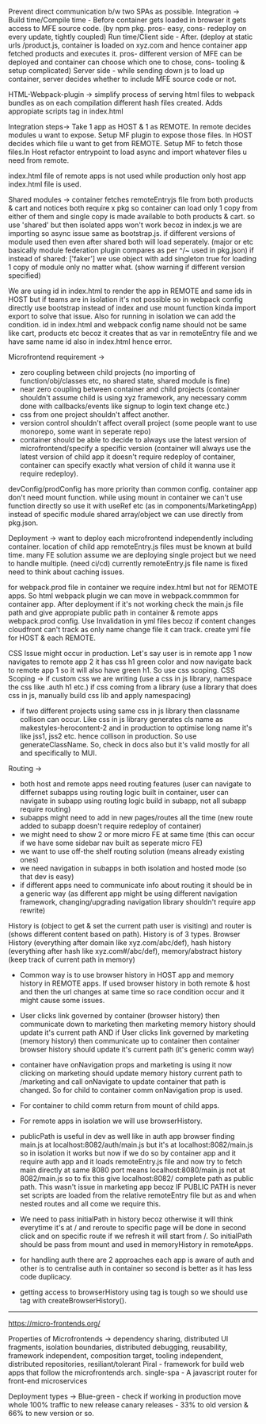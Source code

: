 Prevent direct communication b/w two SPAs as possible.
Integration ->
Build time/Compile time - Before container gets loaded in browser it gets access to MFE source code. (by npm pkg. pros- easy, cons- redeploy on every update, tightly coupled)
Run time/Client side - After. (deploy at static urls /product.js, container is loaded on xyz.com and hence container app fetched products and executes it. pros- different version of MFE can be deployed and container can choose which one to chose, cons- tooling & setup complicated)
Server side - while sending down js to load up container, server decides whether to include MFE source code or not.

HTML-Webpack-plugin -> simplify process of serving html files to webpack bundles as on each compilation different hash files created. Adds appropiate scripts tag in index.html 

Integration steps->
Take 1 app as HOST & 1 as REMOTE. In remote decides modules u want to expose. Setup MF plugin to expose those files. In HOST decides which file u want to get from REMOTE. Setup MF to fetch those files.In Host refactor entrypoint to load async and import whatever files u need from remote. 

index.html file of remote apps is not used while production only host app index.html file is used.

Shared modules ->
container fetches remoteEntryjs file from both products & cart and notices both require x pkg so container can load only 1 copy from either of them and single copy is made available to both products & cart. so use 'shared' but then isolated apps won't work becoz in index.js we are importing so async issue same as bootstrap.js.
if different versions of module used then even after shared both will load seperately. (major or etc basically module federation plugin compares as per ^/~ used in pkg.json)
if instead of shared: ['faker'] we use object with add singleton true for loading 1 copy of module only no matter what. (show warning if different version specified)

We are using id in index.html to render the app in REMOTE and same ids in HOST but if teams are in isolation it's not possible so in webpack config directly use bootstrap instead of index and use mount function kinda import export to solve that issue. Also for running in isolation we can add the condition.
id in index.html and webpack config name should not be same like cart, products etc becoz it creates that as var in remoteEntry file and we have same name id also in index.html hence error.


Microfrontend requirement ->
- zero coupling between child projects (no importing of function/obj/classes etc, no shared state, shared module is fine)
- near zero coupling between container and child projects (container shouldn't assume child is using xyz framework, any necessary comm done with callbacks/events like signup to login text change etc.)
- css from one project shouldn't affect another.
- version control shouldn't affect overall project (some people want to use monorepo, some want in seperate repo)
- container should be able to decide to always use the latest version of microfrontend/specify a specific version (container will always use the latest version of child app it doesn't require redeploy of container, container can specify exactly what version of child it wanna use it require redeploy).

devConfig/prodConfig has more priority than common config.
container app don't need mount function.
while using mount in container we can't use function directly so use it with useRef etc (as in components/MarketingApp)
instead of specific module shared array/object we can use directly from pkg.json.

Deployment ->
want to deploy each microfrontend independently including container.
location of child app remoteEntry.js files must be known at build time.
many FE solution assume we are deploying single project but we need to handle multiple. (need ci/cd)
currently remoteEntry.js file name is fixed need to think about caching issues.

for webpack.prod file in container we require index.html but not for REMOTE apps. So html webpack plugin we can move in webpack.commmon for container app.
After deployment if it's not working check the main.js file path and give appropiate public path in container & remote apps webpack.prod config.
Use Invalidation in yml files becoz if content changes cloudfront can't track as only name change file it can track.
create yml file for HOST & each REMOTE.

CSS Issue might occur in production.
Let's say user is in remote app 1 now navigates to remote app 2 it has css h1 green color and now navigate back to remote app 1 so it will also have green h1. So use css scoping.
CSS Scoping ->
if custom css we are writing (use a css in js library, namespace the css like .auth h1 etc.)
if css coming from a library (use a library that does css in js, manually build css lib and apply namespacing) 

- if two different projects using same css in js library then classname collison can occur. Like css in js library generates cls name as makestyles-herocontent-2 and in production to optimise long name it's like jss1, jss2 etc. hence collison in production. So use generateClassName. So, check in docs also but it's valid mostly for all and specifically to MUI.

Routing ->
- both host and remote apps need routing features (user can navigate to differnet subapps using routing logic built in container, user can navigate in subapp using routing logic build in subapp, not all subapp require routing)
- subapps might need to add in new pages/routes all the time (new route added to subapp doesn't require redeploy of container)
- we might need to show 2 or more micro FE at same time (this can occur if we have some sidebar nav built as seperate micro FE)
- we want to use off-the shelf routing solution (means already existing ones)
- we need navigation in subapps in both isolation and hosted mode (so that dev is easy)
- if different apps need to communicate info about routing it should be in a generic way (as different app might be using different navigation framework, changing/upgrading navigation library shouldn't require app rewrite)

History is (object to get & set the current path user is visiting) and router is (shows different content based on path). History is of 3 types. Browser History (everything after domain like xyz.com/abc/def), hash history (everything after hash like xyz.com#/abc/def), memory/abstract history (keep track of current path in memory)
- Common way is to use browser history in HOST app and memory history in REMOTE apps. If used browser history in both remote & host and then the url changes at same time so race condition occur and it might cause some issues.

- User clicks link governed by container (browser history) then communicate down to marketing then marketing memory history should update it's current path AND if User clicks link governed by marketing (memory history) then communicate up to container then container browser history should update it's current path (it's generic comm way)

- container have onNavigation props and marketing is using it now clicking on marketing should update memory history current path to /marketing and call onNavigate to update container that path is changed. So for child to container comm onNavigation prop is used.

- For container to child comm return from mount of child apps.
- For remote apps in isolation we will use browserHistory.

- publicPath is useful in dev as well like in auth app browser finding main.js at localhost:8082/auth/main.js but it's at localhost:8082/main.js so in isolation it works but now if we do so by container app and it require auth app and it loads remoteEntry.js file and now try to fetch main directly at same 8080 port means localhost:8080/main.js not at 8082/main.js so to fix this give localhost:8082/ complete path as public path. This wasn't issue in marketing app becoz IF PUBLIC PATH is never set scripts are loaded from the relative remoteEntry file but as and when nested routes and all come we require this. 

- We need to pass initialPath in history becoz otherwise it will think everytime it's at / and reroute to specific page will be done in second click and on specific route if we refresh it will start from /. So initialPath should be pass from mount and used in memoryHistory in remoteApps. 

- for handling auth there are 2 approaches each app is aware of auth and other is to centralise auth in container so second is better as it has less code duplicacy.

- getting access to browserHistory using <BrowserRouter> tag is tough so we should use <Router> tag with createBrowserHistory().

___________

https://micro-frontends.org/

Properties of Microfrontends ->
dependency sharing, distributed UI fragments, isolation boundaries, distributed debugging, reusability, framework independent, composition target, tooling independent, distributed repositories, resiliant/tolerant
Piral - framework for build web apps that follow the microfrontends arch.
single-spa - A javascript router for front-end microservices

Deployment types ->
Blue-green - check if working in production move whole 100% traffic to new release
canary releases - 33% to old version & 66% to new version or so.
